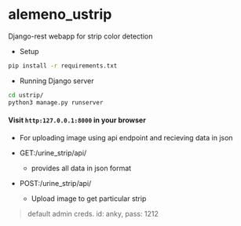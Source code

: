 # alemeno_ustrip
Django-rest webapp for strip color detection

- Setup
```bash
pip install -r requirements.txt
```

- Running Django server
```bash
cd ustrip/
python3 manage.py runserver
```
#### Visit `http:127.0.0.1:8000` in your browser

- For uploading image using api endpoint and recieving data in json

- GET:/urine_strip/api/

    - provides all data in json format


- POST:/urine_strip/api/

    - Upload image to get particular strip

> default admin creds. id: anky, pass: 1212

